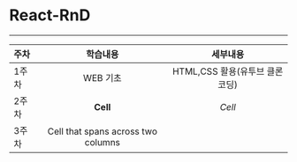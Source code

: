 # React-RnD
---

| 주차  | 학습내용 | 세부내용 |
| :--- | :---: | :-----: |
| 1주차 | WEB 기초       | HTML,CSS 활용(유투브 클론코딩) |
| 2주차 | **Cell**      | *Cell*               |
| 3주차 | Cell that spans across two columns  ||



